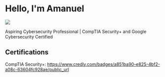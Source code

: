 # Hello, I'm Amanuel
<a href="https://www.linkedin.com/in/amanuel-tafesse-033ba0328"><img src="https://img.shields.io/badge/-LinkedIn-0072b1?&style=for-the-badge&logo=linkedin&logoColor=white" /></a>



Aspiring Cybersecurity Professional | CompTIA Security+ and Google Cybersecurity Certified


## Certifications
CompTIA Security+: https://www.credly.com/badges/a851ba90-e825-4bf2-a08c-63604fc928ae/public_url

   
